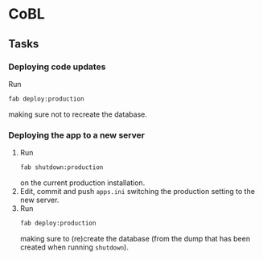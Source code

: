 # CoBL

## Tasks

### Deploying code updates

Run
```bash
fab deploy:production
```
making sure not to recreate the database.


### Deploying the app to a new server

1. Run
   ```bash
   fab shutdown:production
   ```
   on the current production installation.
2. Edit, commit and push `apps.ini` switching the production setting to
   the new server.
3. Run
   ```bash
   fab deploy:production
   ```
   making sure to (re)create the database (from the dump that has been created
   when running `shutdown`).
